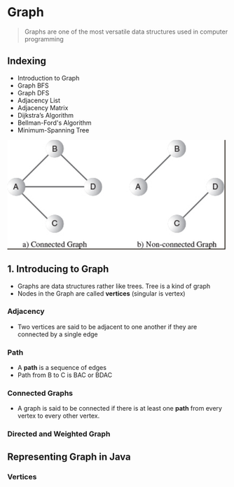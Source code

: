 # Graph

> Graphs are one of the most versatile data structures used in computer programming

## Indexing

- Introduction to Graph
- Graph BFS
- Graph DFS
- Adjacency List
- Adjacency Matrix
- Dijkstra’s Algorithm
- Bellman-Ford's Algorithm
- Minimum-Spanning Tree

![img.png](img.png)

## 1. Introducing to Graph

- Graphs are data structures rather like trees. Tree is a kind of graph
- Nodes in the Graph are called **vertices** (singular is vertex)

### Adjacency

- Two vertices are said to be adjacent to one another if they are connected by a single edge

### Path

- A **path** is a sequence of edges
- Path from B to C is BAC or BDAC

### Connected Graphs

- A graph is said to be connected if there is at least one **path** from every vertex to every other vertex.

### Directed and Weighted Graph 

## Representing Graph in Java

### Vertices 